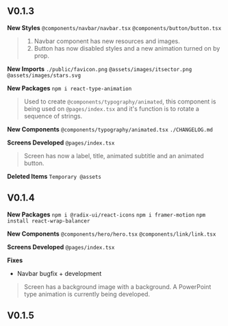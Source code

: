 ## V0.1.3

**New Styles**
`@components/navbar/navbar.tsx`
`@components/button/button.tsx`

> 1. Navbar component has new resources and images.
> 2. Button has now disabled styles and a new animation turned on by prop.

**New Imports**
`./public/favicon.png`
`@assets/images/itsector.png`
`@assets/images/stars.svg`

**New Packages**
`npm i react-type-animation`

> Used to create `@components/typography/animated`, this component is being used on `@pages/index.tsx` and it's function is to rotate a sequence of strings.

**New Components**
`@components/typography/animated.tsx`
`./CHANGELOG.md`

**Screens Developed**
`@pages/index.tsx`

> Screen has now a label, title, animated subtitle and an animated button.

**Deleted Items**
`Temporary @assets`

## V0.1.4

**New Packages**
`npm i @radix-ui/react-icons`
`npm i framer-motion`
`npm install react-wrap-balancer`

**New Components**
`@components/hero/hero.tsx`
`@components/link/link.tsx`

**Screens Developed**
`@pages/index.tsx`

**Fixes**

- Navbar bugfix + development

> Screen has a background image with a background.
> A PowerPoint type animation is currently being developed.

## V0.1.5
